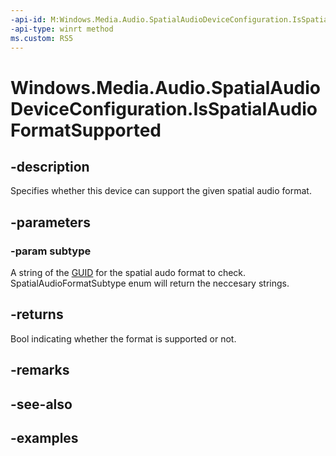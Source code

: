 ```yaml
---
-api-id: M:Windows.Media.Audio.SpatialAudioDeviceConfiguration.IsSpatialAudioFormatSupported(System.String)
-api-type: winrt method
ms.custom: RS5
---
```


<!-- Method syntax.
public bool SpatialAudioDeviceConfiguration.IsSpatialAudioFormatSupported(String subtype)
-->

# Windows.Media.Audio.SpatialAudioDeviceConfiguration.IsSpatialAudioFormatSupported

## -description
Specifies whether this device can support the given spatial audio format.

## -parameters
### -param subtype
A string of the [GUID](/windows/win32/api/guiddef/ns-guiddef-guid) for the spatial audo format to check. SpatialAudioFormatSubtype enum will return the neccesary strings.

## -returns
Bool indicating whether the format is supported or not.

## -remarks

## -see-also

## -examples

